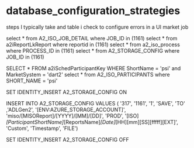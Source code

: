 # database_configuration_strategies
steps I typically take and table i check to configure errors in a UI market job

select * from A2_ISO_JOB_DETAIL where JOB_ID in (1161)
select * from a2iReportLkReport where reportid in (1161)
select * from a2_iso_process where PROCESS_ID in (1161)
select * from A2_STORAGE_CONFIG where JOB_ID in (1161)


SELECT * FROM a2iSchedParticipantKey WHERE ShortName = 'psi' and MarketSystem = 'dart2'
select * from A2_ISO_PARTICIPANTS where SHORT_NAME = 'psi'




SET IDENTITY_INSERT A2_STORAGE_CONFIG ON 

INSERT INTO A2_STORAGE_CONFIG VALUES (
'317', '1161', '1', 'SAVE', 'TO' ,'ADLGen2',
'[ENV:AZURE_STORAGE_ACCOUNT]',
'miso/[MISOReport]/[YYYY]/[MM]/[DD]',
'PROD',
'[ISO]_[ParticipantShortName]_[ReportsName]_[Date]_[HH][mm][SS][fffff][EXT]',
'Custom',
'Timestamp',
'FILE')

SET IDENTITY_INSERT A2_STORAGE_CONFIG OFF 

